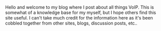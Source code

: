 Hello and welcome to my blog where I post about all things VoIP. This is somewhat of a knowledge base for my myself, but I hope others find this site useful. I can't take much credit for the information here as it's been cobbled together from other sites, blogs, discussion posts, etc..

